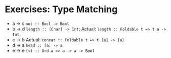 # Exercises: Type Matching

* a -> c `not :: Bool -> Bool`
* b -> d `length :: [Char] -> Int`; Actual: `length :: Foldable t => t a -> Int`.
* c -> b Actual: `concat :: Foldable t => t [a] -> [a]`
* d -> a `head :: [a] -> a`
* e -> e `(<) :: Ord a => a -> a -> Bool`
